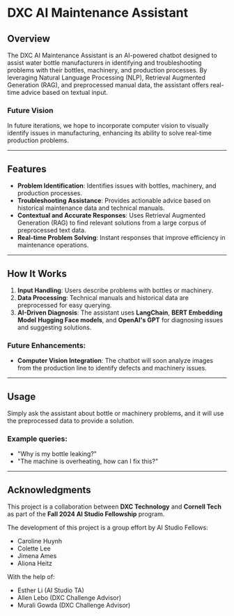 # DXC AI Maintenance Assistant

## Overview
The DXC AI Maintenance Assistant is an AI-powered chatbot designed to assist water bottle manufacturers in identifying and troubleshooting problems with their bottles, machinery, and production processes. By leveraging Natural Language Processing (NLP), Retrieval Augmented Generation (RAG), and preprocessed manual data, the assistant offers real-time advice based on textual input.

### Future Vision
In future iterations, we hope to incorporate computer vision to visually identify issues in manufacturing, enhancing its ability to solve real-time production problems.

---

## Features

- **Problem Identification**: Identifies issues with bottles, machinery, and production processes.
- **Troubleshooting Assistance**: Provides actionable advice based on historical maintenance data and technical manuals.
- **Contextual and Accurate Responses**: Uses Retrieval Augmented Generation (RAG) to find relevant solutions from a large corpus of preprocessed text data.
- **Real-time Problem Solving**: Instant responses that improve efficiency in maintenance operations.

---

## How It Works

1. **Input Handling**: Users describe problems with bottles or machinery.
2. **Data Processing**: Technical manuals and historical data are preprocessed for easy querying.
3. **AI-Driven Diagnosis**: The assistant uses **LangChain**, **BERT Embedding Model** **Hugging Face models**, and **OpenAI's GPT** for diagnosing issues and suggesting solutions.

### Future Enhancements:
- **Computer Vision Integration**: The chatbot will soon analyze images from the production line to identify defects and machinery issues.

---
## Usage

 Simply ask the assistant about bottle or machinery problems, and it will use the preprocessed data to provide a solution.

### Example queries:

- "Why is my bottle leaking?"
- "The machine is overheating, how can I fix this?"

---
## Acknowledgments

This project is a collaboration between **DXC Technology** and **Cornell Tech** as part of the **Fall 2024 AI Studio Fellowship** program.

The development of this project is a group effort by AI Studio Fellows:

- Caroline Huynh
- Colette Lee
- Jimena Ames
- Aliona Heitz

With the help of:

- Esther Li (AI Studio TA)
- Allen Lebo (DXC Challenge Advisor)
- Murali Gowda (DXC Challenge Advisor)

